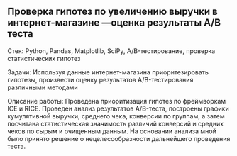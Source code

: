 ## Проверка гипотез по увеличению выручки в интернет-магазине —оценка результаты A/B теста

Стек: Python, Pandas, Matplotlib, SciPy, A/B-тестирование, проверка статистических гипотез

Задачи: Используя данные интернет-магазина приоритезировать гипотезы, произвести оценку результатов A/B-тестирования различными методами

Описание работы: Проведена приоритизация гипотез по фреймворкам ICE и RICE. Проведен анализ результатов A/B-теста, построены графики кумулятивной выручки, среднего чека, конверсии по группам, а затем посчитана статистическая значимость различий конверсий и средних чеков по сырым и очищенным данным. На основании анализа мной было принято решение о нецелесообразности дальнейшего проведения теста.

